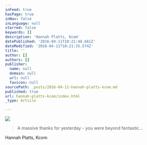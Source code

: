 ```yaml
---
inFeed: true
hasPage: true
inNav: false
inLanguage: null
starred: false
keywords: []
description: 'Hannah Platts, Kcom'
datePublished: '2016-04-11T10:21:48.661Z'
dateModified: '2016-04-11T10:21:35.574Z'
title: ''
author: []
authors: []
publisher:
  name: null
  domain: null
  url: null
  favicon: null
sourcePath: _posts/2016-04-11-hannah-platts-kcom.md
published: true
url: hannah-platts-kcom/index.html
_type: Article

---
```

![](https://the-grid-user-content.s3-us-west-2.amazonaws.com/b59b116f-a57b-49ec-a4f8-5b9292b6f8d0.jpg)

> A massive thanks for yesterday - you were beyond fantastic...

Hannah Platts, Kcom